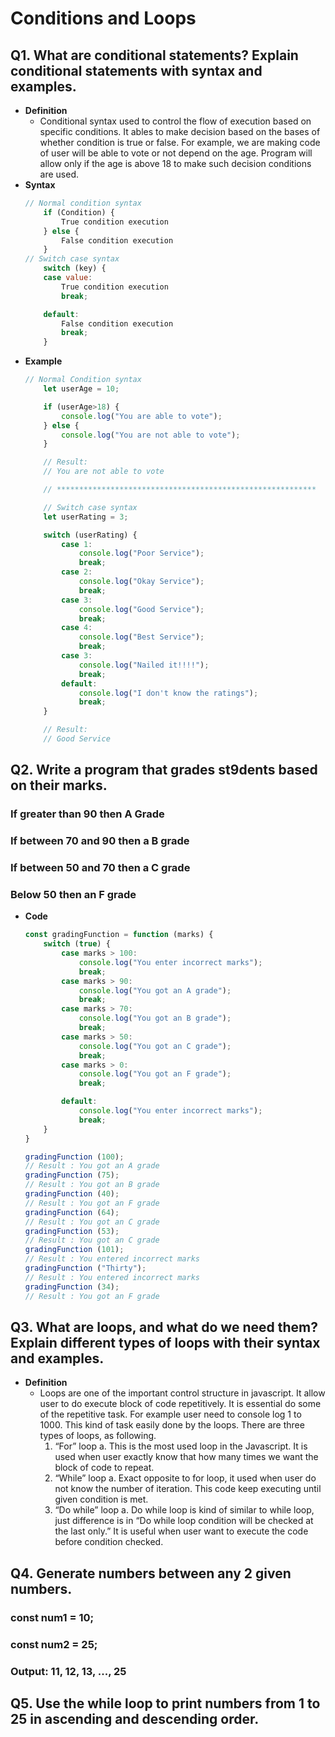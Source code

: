 # Conditions and Loops
## Q1. What are conditional statements? Explain conditional statements with syntax and examples.
- **Definition** 
    - Conditional syntax used to control the flow of execution based on specific conditions. It ables to make decision based on the bases of whether condition is true or false. For example, we are making code of user will be able to vote or not depend on the age. Program will allow only if the age is above 18 to make such decision conditions are used.
- **Syntax**
    ``` Javascript
    // Normal condition syntax
        if (Condition) {
            True condition execution
        } else {
            False condition execution
        }
    // Switch case syntax
        switch (key) {
        case value:
            True condition execution
            break;

        default:
            False condition execution
            break;
        }
    ```
- **Example**
    ``` Javascript
    // Normal Condition syntax
        let userAge = 10;

        if (userAge>18) {
            console.log("You are able to vote");
        } else {
            console.log("You are not able to vote");
        }

        // Result:
        // You are not able to vote

        // **********************************************************

        // Switch case syntax
        let userRating = 3;

        switch (userRating) {
            case 1:
                console.log("Poor Service");
                break;
            case 2:
                console.log("Okay Service");
                break;
            case 3:
                console.log("Good Service");
                break;
            case 4:
                console.log("Best Service");
                break;
            case 3:
                console.log("Nailed it!!!!");
                break;
            default:
                console.log("I don't know the ratings");
                break;
        }

        // Result:
        // Good Service
    ```
## Q2. Write a program that grades st9dents based on their marks.
### If greater than 90 then A Grade
### If between 70 and 90 then a B grade
### If between 50 and 70 then a C grade
### Below 50 then an F grade
- **Code**
    ``` Javascript
    const gradingFunction = function (marks) {
        switch (true) {
            case marks > 100:
                console.log("You enter incorrect marks");
                break;
            case marks > 90:
                console.log("You got an A grade");
                break;
            case marks > 70:
                console.log("You got an B grade");
                break;
            case marks > 50:
                console.log("You got an C grade");
                break;
            case marks > 0:
                console.log("You got an F grade");
                break;

            default:
                console.log("You enter incorrect marks");
                break;
        }
    }

    gradingFunction (100);
    // Result : You got an A grade
    gradingFunction (75);
    // Result : You got an B grade
    gradingFunction (40);
    // Result : You got an F grade
    gradingFunction (64);
    // Result : You got an C grade
    gradingFunction (53);
    // Result : You got an C grade
    gradingFunction (101);
    // Result : You entered incorrect marks
    gradingFunction ("Thirty");
    // Result : You entered incorrect marks
    gradingFunction (34);
    // Result : You got an F grade
    ```
## Q3. What are loops, and what do we need them? Explain different types of loops with their syntax and examples.
- **Definition**
    - Loops are one of the important control structure in javascript. It allow user to do execute block of code repetitively. It is essential do some of the repetitive task. For example user need to console log 1 to 1000. This kind of task easily done by the loops.
There are three types of loops, as following.
        1.	“For” loop
        a.	This is the most used loop in the Javascript. It is used when user exactly know that how many times we want the block of code to repeat. 
        2.	“While” loop
        a.	Exact opposite to for loop, it used when user do not know the number of iteration. This code keep executing until given condition is met.
        3.	“Do while” loop
        a.	Do while loop is kind of similar to while loop, just difference is in “Do while loop condition will be checked at the last only.” It is useful when user want to execute the code before condition checked. 

## Q4. Generate numbers between any 2 given numbers.
### const num1 = 10;
### const num2 = 25;
### Output: 11, 12, 13, ..., 25
## Q5. Use the while loop to print numbers from 1 to 25 in ascending and descending order.

